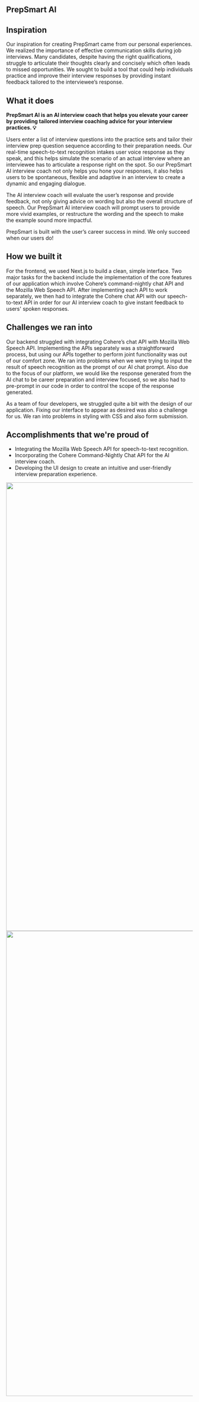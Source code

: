 ## PrepSmart AI

## Inspiration
Our inspiration for creating PrepSmart came from our personal experiences. We realized the importance of effective communication skills during job interviews. Many candidates, despite having the right qualifications, struggle to articulate their thoughts clearly and concisely which often leads to missed opportunities. We sought to build a tool that could help individuals practice and improve their interview responses by providing instant feedback tailored to the interviewee’s response. 

## What it does
**PrepSmart AI is an AI interview coach that helps you elevate your career by providing tailored interview coaching advice for your interview practices. 💡**

Users enter a list of interview questions into the practice sets and tailor their interview prep question sequence according to their preparation needs. Our real-time speech-to-text recognition intakes user voice response as they speak, and this helps simulate the scenario of an actual interview where an interviewee has to articulate a response right on the spot. So our PrepSmart AI interview coach not only helps you hone your responses, it also helps users to be spontaneous, flexible and adaptive in an interview to create a dynamic and engaging dialogue.

The AI interview coach will evaluate the user’s response and provide feedback, not only giving advice on wording but also the overall structure of speech. Our PrepSmart AI interview coach will prompt users to provide more vivid examples, or restructure the wording and the speech to make the example sound more impactful. 

PrepSmart is built with the user’s career success in mind. We only succeed when our users do!

## How we built it
For the frontend, we used Next.js to build a clean, simple interface. Two major tasks for the backend include the implementation of the core features of our application which involve Cohere’s command-nightly chat API and the Mozilla Web Speech API. After implementing each API to work separately, we then had to integrate the Cohere chat API with our speech-to-text API in order for our AI interview coach to give instant feedback to users' spoken responses.

## Challenges we ran into
Our backend struggled with integrating Cohere’s chat API with Mozilla Web Speech API. Implementing the APIs separately was a straightforward process, but using our APIs together to perform joint functionality was out of our comfort zone. We ran into problems when we were trying to input the result of speech recognition as the prompt of our AI chat prompt. Also due to the focus of our platform, we would like the response generated from the AI chat to be career preparation and interview focused, so we also had to pre-prompt in our code in order to control the scope of the response generated.

As a team of four developers, we struggled quite a bit with the design of our application. Fixing our interface to appear as desired was also a challenge for us. We ran into problems in styling with CSS and also form submission. 

## Accomplishments that we're proud of
- Integrating the Mozilla Web Speech API for speech-to-text recognition.
- Incorporating the Cohere Command-Nightly Chat API for the AI interview coach.
- Developing the UI design to create an intuitive and user-friendly interview preparation experience.


<img width="1210" src="https://github.com/user-attachments/assets/4dca5002-bf97-4946-a758-8ca53c40e3eb" />
<img width="1255" src="https://github.com/user-attachments/assets/5e2c7001-c606-4ad4-a162-7fc12eb74f3f" />
